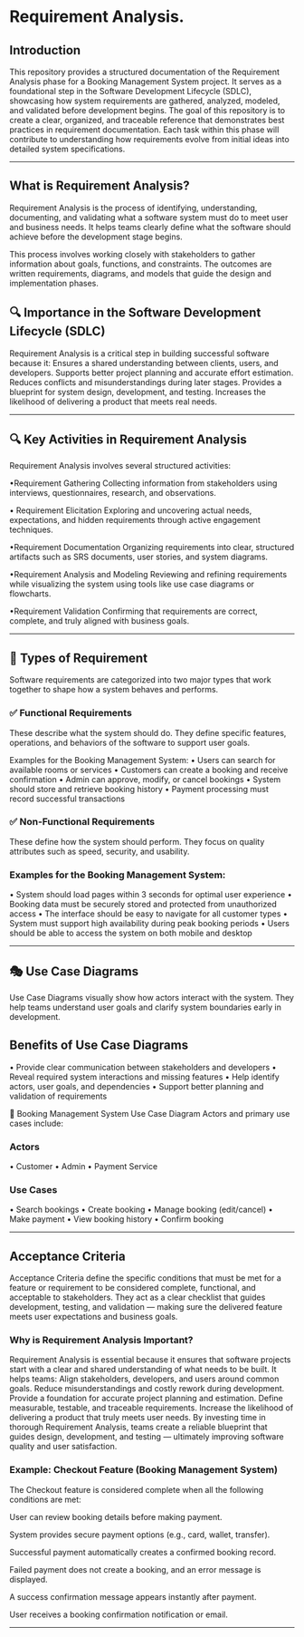 # Requirement Analysis.
## Introduction
This repository provides a structured documentation of the Requirement Analysis phase for a Booking Management System project. It serves as a foundational step in the Software Development Lifecycle (SDLC), showcasing how system requirements are gathered, analyzed, modeled, and validated before development begins.
The goal of this repository is to create a clear, organized, and traceable reference that demonstrates best practices in requirement documentation. Each task within this phase will contribute to understanding how requirements evolve from initial ideas into detailed system specifications.

---

## What is Requirement Analysis?

Requirement Analysis is the process of identifying, understanding, documenting, and validating what a software system must do to meet user and business needs. It helps teams clearly define what the software should achieve before the development stage begins.

This process involves working closely with stakeholders to gather information about goals, functions, and constraints. The outcomes are written requirements, diagrams, and models that guide the design and implementation phases.

## 🔍 Importance in the Software Development Lifecycle (SDLC)
Requirement Analysis is a critical step in building successful software because it:
Ensures a shared understanding between clients, users, and developers.
Supports better project planning and accurate effort estimation.
Reduces conflicts and misunderstandings during later stages.
Provides a blueprint for system design, development, and testing.
Increases the likelihood of delivering a product that meets real needs.

---

## 🔍 Key Activities in Requirement Analysis

Requirement Analysis involves several structured activities:

•Requirement Gathering
Collecting information from stakeholders using interviews, questionnaires, research, and observations.

• Requirement Elicitation
Exploring and uncovering actual needs, expectations, and hidden requirements through active engagement techniques.

•Requirement Documentation
Organizing requirements into clear, structured artifacts such as SRS documents, user stories, and system diagrams.

•Requirement Analysis and Modeling
Reviewing and refining requirements while visualizing the system using tools like use case diagrams or flowcharts.

•Requirement Validation
Confirming that requirements are correct, complete, and truly aligned with business goals.

---

## 🧩 Types of Requirement

Software requirements are categorized into two major types that work together to shape how a system behaves and performs.

### ✅ Functional Requirements

These describe what the system should do. They define specific features, operations, and behaviors of the software to support user goals.

Examples for the Booking Management System:
• Users can search for available rooms or services
• Customers can create a booking and receive confirmation
• Admin can approve, modify, or cancel bookings
• System should store and retrieve booking history
• Payment processing must record successful transactions

### ✅ Non-Functional Requirements

These define how the system should perform. They focus on quality attributes such as speed, security, and usability.

### Examples for the Booking Management System:
• System should load pages within 3 seconds for optimal user experience
• Booking data must be securely stored and protected from unauthorized access
• The interface should be easy to navigate for all customer types
• System must support high availability during peak booking periods
• Users should be able to access the system on both mobile and desktop

---

## 🎭 Use Case Diagrams
Use Case Diagrams visually show how actors interact with the system. They help teams understand user goals and clarify system boundaries early in development.

## Benefits of Use Case Diagrams

• Provide clear communication between stakeholders and developers
• Reveal required system interactions and missing features
• Help identify actors, user goals, and dependencies
• Support better planning and validation of requirements

📌 Booking Management System Use Case Diagram
Actors and primary use cases include:
### Actors
• Customer
• Admin
• Payment Service

### Use Cases
• Search bookings
• Create booking
• Manage booking (edit/cancel)
• Make payment
• View booking history
• Confirm booking

---

## Acceptance Criteria

Acceptance Criteria define the specific conditions that must be met for a feature or requirement to be considered complete, functional, and acceptable to stakeholders. They act as a clear checklist that guides development, testing, and validation — making sure the delivered feature meets user expectations and business goals.

### Why is Requirement Analysis Important?
Requirement Analysis is essential because it ensures that software projects start with a clear and shared understanding of what needs to be built. It helps teams:
Align stakeholders, developers, and users around common goals.
Reduce misunderstandings and costly rework during development.
Provide a foundation for accurate project planning and estimation.
Define measurable, testable, and traceable requirements.
Increase the likelihood of delivering a product that truly meets user needs.
By investing time in thorough Requirement Analysis, teams create a reliable blueprint that guides design, development, and testing — ultimately improving software quality and user satisfaction.

### Example: Checkout Feature (Booking Management System)

The Checkout feature is considered complete when all the following conditions are met:

User can review booking details before making payment.

System provides secure payment options (e.g., card, wallet, transfer).

Successful payment automatically creates a confirmed booking record.

Failed payment does not create a booking, and an error message is displayed.

A success confirmation message appears instantly after payment.

User receives a booking confirmation notification or email.

---
